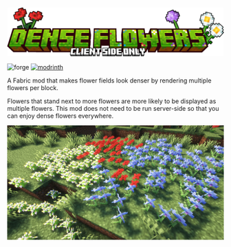 ![logo.png](assets/logo.png)

![forge](https://cdn.jsdelivr.net/npm/@intergrav/devins-badges@3/assets/cozy/unsupported/forge_vector.svg)
[![modrinth](https://cdn.jsdelivr.net/npm/@intergrav/devins-badges@3/assets/cozy/available/modrinth_vector.svg)](https://modrinth.com/project/dense-flowers)

A Fabric mod that makes flower fields look denser by rendering multiple flowers per block.

Flowers that stand next to more flowers are more likely to be displayed as multiple flowers.
This mod does not need to be run server-side so that you can enjoy dense flowers everywhere.

![2024-07-31_12.11.48.png](assets/preview.jpeg)